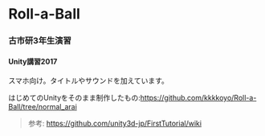 # Roll-a-Ball
### 古市研3年生演習  
#### Unity講習2017

スマホ向け。タイトルやサウンドを加えています。

はじめてのUnityをそのまま制作したもの:https://github.com/kkkkoyo/Roll-a-Ball/tree/normal_arai

> 参考: https://github.com/unity3d-jp/FirstTutorial/wiki
